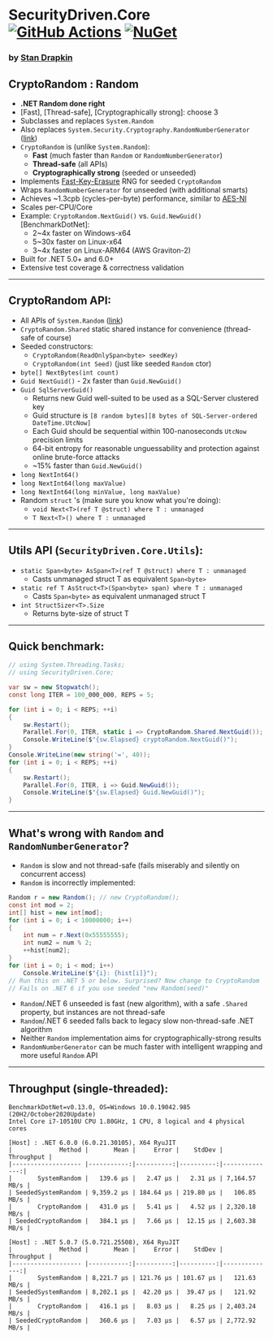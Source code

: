 # SecurityDriven.Core [![GitHub Actions](https://github.com/sdrapkin/SecurityDriven.Core/workflows/.NET%205%20CI/badge.svg)](https://github.com/sdrapkin/SecurityDriven.Core/actions) [![NuGet](https://img.shields.io/nuget/v/CryptoRandom.svg)](https://www.nuget.org/packages/CryptoRandom/)

### by [Stan Drapkin](https://github.com/sdrapkin/)

## **CryptoRandom** : Random

* **.NET Random done right**
* [Fast], [Thread-safe], [Cryptographically strong]: choose 3
* Subclasses and replaces `System.Random`
* Also replaces `System.Security.Cryptography.RandomNumberGenerator` ([link](https://docs.microsoft.com/en-us/dotnet/api/system.security.cryptography.randomnumbergenerator))
* `CryptoRandom` is (unlike `System.Random`):
	* **Fast** (much faster than `Random` or `RandomNumberGenerator`)
	* **Thread-safe** (all APIs)
	* **Cryptographically strong** (seeded or unseeded)
* Implements [Fast-Key-Erasure](https://blog.cr.yp.to/20170723-random.html) RNG for seeded `CryptoRandom`
* Wraps `RandomNumberGenerator` for unseeded (with additional smarts)
* Achieves ~1.3cpb (cycles-per-byte) performance, similar to [AES-NI](https://en.wikipedia.org/wiki/AES_instruction_set)
* Scales per-CPU/Core
* Example: `CryptoRandom.NextGuid()` vs. `Guid.NewGuid()` [BenchmarkDotNet]:
	* 2~4x faster on Windows-x64
	* 5~30x faster on Linux-x64
	* 3~4x faster on Linux-ARM64 (AWS Graviton-2)
* Built for .NET 5.0+ and 6.0+
* Extensive test coverage & correctness validation

---
## **CryptoRandom API**:
* All APIs of `System.Random` ([link](https://docs.microsoft.com/en-us/dotnet/api/system.random))
* `CryptoRandom.Shared` static shared instance for convenience (thread-safe of course)
* Seeded constructors:
	* `CryptoRandom(ReadOnlySpan<byte> seedKey)`
	* `CryptoRandom(int Seed)` (just like seeded `Random` ctor)
* `byte[] NextBytes(int count)`
* `Guid NextGuid()` - 2x faster than `Guid.NewGuid()`
* `Guid SqlServerGuid()`
	* Returns new Guid well-suited to be used as a SQL-Server clustered key
	* Guid structure is `[8 random bytes][8 bytes of SQL-Server-ordered DateTime.UtcNow]`
	* Each Guid should be sequential within 100-nanoseconds `UtcNow` precision limits
	* 64-bit entropy for reasonable unguessability and protection against online brute-force attacks
	* ~15% faster than `Guid.NewGuid()`
* `long NextInt64()`
* `long NextInt64(long maxValue)`
* `long NextInt64(long minValue, long maxValue)`
* Random `struct` 's (make sure you know what you're doing):
	* `void Next<T>(ref T @struct) where T : unmanaged`
	* `T Next<T>() where T : unmanaged`
---
## **Utils API** (`SecurityDriven.Core.Utils`):
* `static Span<byte> AsSpan<T>(ref T @struct) where T : unmanaged`
	* Casts unmanaged struct T as equivalent `Span<byte>`
* `static ref T AsStruct<T>(Span<byte> span) where T : unmanaged`
	* Casts `Span<byte>` as equivalent unmanaged struct T
* `int StructSizer<T>.Size`
	* Returns byte-size of struct T

---
## **Quick benchmark**:
```csharp
// using System.Threading.Tasks;
// using SecurityDriven.Core;

var sw = new Stopwatch();
const long ITER = 100_000_000, REPS = 5;

for (int i = 0; i < REPS; ++i)
{
	sw.Restart();
	Parallel.For(0, ITER, static i => CryptoRandom.Shared.NextGuid());
	Console.WriteLine($"{sw.Elapsed} cryptoRandom.NextGuid()");
}
Console.WriteLine(new string('=', 40));
for (int i = 0; i < REPS; ++i)
{
	sw.Restart();
	Parallel.For(0, ITER, i => Guid.NewGuid());
	Console.WriteLine($"{sw.Elapsed} Guid.NewGuid()");
}
```

---
## **What's wrong with `Random` and `RandomNumberGenerator`**?
* `Random` is slow and not thread-safe (fails miserably and silently on concurrent access)
* `Random` is incorrectly implemented:
```csharp
Random r = new Random(); // new CryptoRandom();
const int mod = 2;
int[] hist = new int[mod];
for (int i = 0; i < 10000000; i++)
{
	int num = r.Next(0x55555555);
	int num2 = num % 2;
	++hist[num2];
}
for (int i = 0; i < mod; i++)
	Console.WriteLine($"{i}: {hist[i]}");
// Run this on .NET 5 or below. Surprised? Now change to CryptoRandom
// Fails on .NET 6 if you use seeded "new Random(seed)"
```
* `Random`/.NET 6 unseeded is fast (new algorithm), with a safe `.Shared` property, but instances are not thread-safe
* `Random`/.NET 6 seeded falls back to legacy slow non-thread-safe .NET algorithm
* Neither `Random` implementation aims for cryptographically-strong results
* `RandomNumberGenerator` can be much faster with intelligent wrapping and more useful `Random` API

---
## **Throughput (single-threaded):**
```
BenchmarkDotNet=v0.13.0, OS=Windows 10.0.19042.985 (20H2/October2020Update)
Intel Core i7-10510U CPU 1.80GHz, 1 CPU, 8 logical and 4 physical cores

[Host] : .NET 6.0.0 (6.0.21.30105), X64 RyuJIT
|             Method |       Mean |     Error |    StdDev |    Throughput |
|------------------- |-----------:|----------:|----------:|--------------:|
|       SystemRandom |   139.6 μs |   2.47 μs |   2.31 μs | 7,164.57 MB/s |
| SeededSystemRandom | 9,359.2 μs | 184.64 μs | 219.80 μs |   106.85 MB/s |
|       CryptoRandom |   431.0 μs |   5.41 μs |   4.52 μs | 2,320.18 MB/s |
| SeededCryptoRandom |   384.1 μs |   7.66 μs |  12.15 μs | 2,603.38 MB/s |

[Host] : .NET 5.0.7 (5.0.721.25508), X64 RyuJIT
|             Method |       Mean |     Error |    StdDev |    Throughput |
|------------------- |-----------:|----------:|----------:|--------------:|
|       SystemRandom | 8,221.7 μs | 121.76 μs | 101.67 μs |   121.63 MB/s |
| SeededSystemRandom | 8,202.1 μs |  42.20 μs |  39.47 μs |   121.92 MB/s |
|       CryptoRandom |   416.1 μs |   8.03 μs |   8.25 μs | 2,403.24 MB/s |
| SeededCryptoRandom |   360.6 μs |   7.03 μs |   6.57 μs | 2,772.92 MB/s |
```
